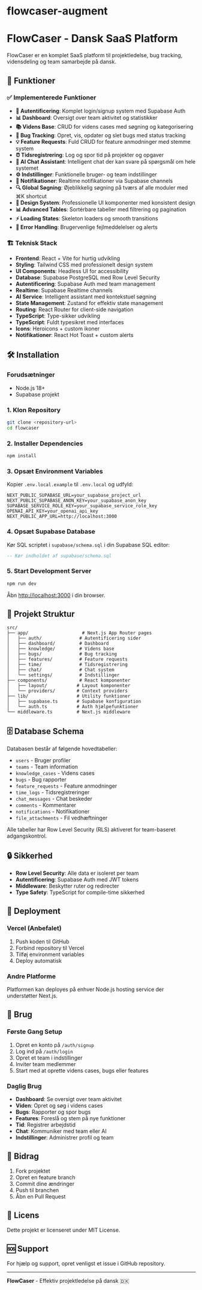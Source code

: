 # flowcaser-augment
# FlowCaser - Dansk SaaS Platform

FlowCaser er en komplet SaaS platform til projektledelse, bug tracking, vidensdeling og team samarbejde på dansk.

## 🚀 Funktioner

### ✅ Implementerede Funktioner

- **🔐 Autentificering**: Komplet login/signup system med Supabase Auth
- **📊 Dashboard**: Oversigt over team aktivitet og statistikker
- **📚 Videns Base**: CRUD for videns cases med søgning og kategorisering
- **🐛 Bug Tracking**: Opret, vis, opdater og slet bugs med status tracking
- **💡 Feature Requests**: Fuld CRUD for feature anmodninger med stemme system
- **⏰ Tidsregistrering**: Log og spor tid på projekter og opgaver
- **💬 AI Chat Assistant**: Intelligent chat der kan svare på spørgsmål om hele systemet
- **⚙️ Indstillinger**: Funktionelle bruger- og team indstillinger
- **🔔 Notifikationer**: Realtime notifikationer via Supabase channels
- **🔍 Global Søgning**: Øjeblikkelig søgning på tværs af alle moduler med ⌘K shortcut
- **🎨 Design System**: Professionelle UI komponenter med konsistent design
- **📊 Advanced Tables**: Sortérbare tabeller med filtrering og pagination
- **⚡ Loading States**: Skeleton loaders og smooth transitions
- **🚨 Error Handling**: Brugervenlige fejlmeddelelser og alerts

### 🏗️ Teknisk Stack

- **Frontend**: React + Vite for hurtig udvikling
- **Styling**: Tailwind CSS med professionelt design system
- **UI Components**: Headless UI for accessibility
- **Database**: Supabase PostgreSQL med Row Level Security
- **Autentificering**: Supabase Auth med team management
- **Realtime**: Supabase Realtime channels
- **AI Service**: Intelligent assistant med kontekstuel søgning
- **State Management**: Zustand for effektiv state management
- **Routing**: React Router for client-side navigation
- **TypeScript**: Type-sikker udvikling
- **TypeScript**: Fuldt typesikret med interfaces
- **Icons**: Heroicons + custom ikoner
- **Notifikationer**: React Hot Toast + custom alerts

## 🛠️ Installation

### Forudsætninger

- Node.js 18+ 
- Supabase projekt

### 1. Klon Repository

```bash
git clone <repository-url>
cd flowcaser
```

### 2. Installer Dependencies

```bash
npm install
```

### 3. Opsæt Environment Variables

Kopier `.env.local.example` til `.env.local` og udfyld:

```env
NEXT_PUBLIC_SUPABASE_URL=your_supabase_project_url
NEXT_PUBLIC_SUPABASE_ANON_KEY=your_supabase_anon_key
SUPABASE_SERVICE_ROLE_KEY=your_supabase_service_role_key
OPENAI_API_KEY=your_openai_api_key
NEXT_PUBLIC_APP_URL=http://localhost:3000
```

### 4. Opsæt Supabase Database

Kør SQL scriptet i `supabase/schema.sql` i din Supabase SQL editor:

```sql
-- Kør indholdet af supabase/schema.sql
```

### 5. Start Development Server

```bash
npm run dev
```

Åbn [http://localhost:3000](http://localhost:3000) i din browser.

## 📁 Projekt Struktur

```
src/
├── app/                    # Next.js App Router pages
│   ├── auth/              # Autentificering sider
│   ├── dashboard/         # Dashboard
│   ├── knowledge/         # Videns base
│   ├── bugs/              # Bug tracking
│   ├── features/          # Feature requests
│   ├── time/              # Tidsregistrering
│   ├── chat/              # Chat system
│   └── settings/          # Indstillinger
├── components/            # React komponenter
│   ├── layout/           # Layout komponenter
│   └── providers/        # Context providers
├── lib/                  # Utility funktioner
│   ├── supabase.ts       # Supabase konfiguration
│   └── auth.ts           # Auth hjælpefunktioner
└── middleware.ts         # Next.js middleware
```

## 🗄️ Database Schema

Databasen består af følgende hovedtabeller:

- `users` - Bruger profiler
- `teams` - Team information
- `knowledge_cases` - Videns cases
- `bugs` - Bug rapporter
- `feature_requests` - Feature anmodninger
- `time_logs` - Tidsregistreringer
- `chat_messages` - Chat beskeder
- `comments` - Kommentarer
- `notifications` - Notifikationer
- `file_attachments` - Fil vedhæftninger

Alle tabeller har Row Level Security (RLS) aktiveret for team-baseret adgangskontrol.

## 🔒 Sikkerhed

- **Row Level Security**: Alle data er isoleret per team
- **Autentificering**: Supabase Auth med JWT tokens
- **Middleware**: Beskytter ruter og redirecter
- **Type Safety**: TypeScript for compile-time sikkerhed

## 🚀 Deployment

### Vercel (Anbefalet)

1. Push koden til GitHub
2. Forbind repository til Vercel
3. Tilføj environment variables
4. Deploy automatisk

### Andre Platforme

Platformen kan deployes på enhver Node.js hosting service der understøtter Next.js.

## 📝 Brug

### Første Gang Setup

1. Opret en konto på `/auth/signup`
2. Log ind på `/auth/login`
3. Opret et team i indstillinger
4. Inviter team medlemmer
5. Start med at oprette videns cases, bugs eller features

### Daglig Brug

- **Dashboard**: Se oversigt over team aktivitet
- **Viden**: Opret og søg i videns cases
- **Bugs**: Rapporter og spor bugs
- **Features**: Foreslå og stem på nye funktioner
- **Tid**: Registrer arbejdstid
- **Chat**: Kommuniker med team eller AI
- **Indstillinger**: Administrer profil og team

## 🤝 Bidrag

1. Fork projektet
2. Opret en feature branch
3. Commit dine ændringer
4. Push til branchen
5. Åbn en Pull Request

## 📄 Licens

Dette projekt er licenseret under MIT License.

## 🆘 Support

For hjælp og support, opret venligst et issue i GitHub repository.

---

**FlowCaser** - Effektiv projektledelse på dansk 🇩🇰
